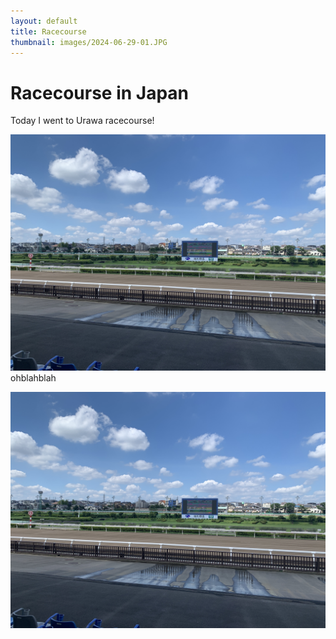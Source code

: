 ```yaml
---
layout: default
title: Racecourse
thumbnail: images/2024-06-29-01.JPG
---
```


# Racecourse in Japan
 
Today I went to Urawa racecourse!


  
![](images/2024-06-29-01.JPG)  
ohblahblah  
  
![](images/2024-06-29-01.JPG)


